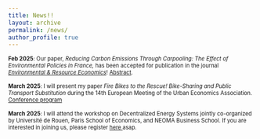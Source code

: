 ```yaml
---
title: News!!
layout: archive
permalink: /news/
author_profile: true
---
```


<span style="font-size: 0.8em;"> **Feb 2025**: Our paper, *Reducing Carbon Emissions Through Carpooling: The Effect of Environmental Policies in France,* has been accepted for publication in the journal <a href="https://link.springer.com/journal/10640" title="ERE">*Environmental & Resource Economics*</a>! <a href="https://isacolave.github.io/research/" title="reserach">Abstract</a>. </span>

<span style="font-size: 0.8em;"> **March 2025**: I will present my paper *Fire Bikes to the Rescue! Bike-Sharing and Public Transport Substitution* during the 14th European Meeting of the Urban Economics Association. <a href="https://urbaneconomics.org/meetings/emuea2025/program.html" title="ERE"> Conference program </a>

<span style="font-size: 0.8em;"> **March 2025**: I will attend the workshop on Decentralized Energy Systems jointly co-organized by Université de Rouen, Paris School of Economics, and NEOMA Business School. If you are interested in joining us, please register <a href="[https://urbaneconomics.org/meetings/emuea2025/program.html](https://lnkd.in/ewSjxhka)" title="ERE"> here </a> asap.

